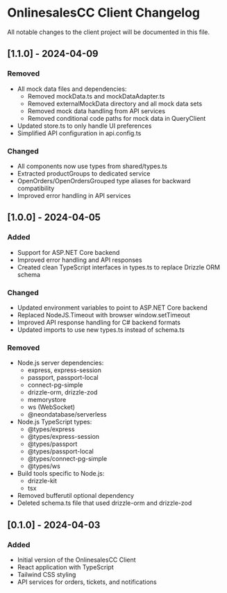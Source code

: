 # OnlinesalesCC Client Changelog

All notable changes to the client project will be documented in this file.

## [1.1.0] - 2024-04-09

### Removed
- All mock data files and dependencies:
  - Removed mockData.ts and mockDataAdapter.ts
  - Removed externalMockData directory and all mock data sets
  - Removed mock data handling from API services
  - Removed conditional code paths for mock data in QueryClient
- Updated store.ts to only handle UI preferences
- Simplified API configuration in api.config.ts

### Changed
- All components now use types from shared/types.ts
- Extracted productGroups to dedicated service
- OpenOrders/OpenOrdersGrouped type aliases for backward compatibility
- Improved error handling in API services

## [1.0.0] - 2024-04-05

### Added
- Support for ASP.NET Core backend
- Improved error handling and API responses
- Created clean TypeScript interfaces in types.ts to replace Drizzle ORM schema

### Changed
- Updated environment variables to point to ASP.NET Core backend
- Replaced NodeJS.Timeout with browser window.setTimeout
- Improved API response handling for C# backend formats
- Updated imports to use new types.ts instead of schema.ts

### Removed
- Node.js server dependencies:
  - express, express-session
  - passport, passport-local
  - connect-pg-simple
  - drizzle-orm, drizzle-zod
  - memorystore
  - ws (WebSocket)
  - @neondatabase/serverless
- Node.js TypeScript types:
  - @types/express
  - @types/express-session
  - @types/passport
  - @types/passport-local
  - @types/connect-pg-simple
  - @types/ws
- Build tools specific to Node.js:
  - drizzle-kit
  - tsx
- Removed bufferutil optional dependency
- Deleted schema.ts file that used drizzle-orm and drizzle-zod

## [0.1.0] - 2024-04-03

### Added
- Initial version of the OnlinesalesCC Client
- React application with TypeScript
- Tailwind CSS styling
- API services for orders, tickets, and notifications 